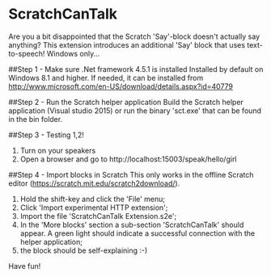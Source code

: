 # ScratchCanTalk
Are you a bit disappointed that the Scratch 'Say'-block doesn't actually say anything? This extension introduces an additional 'Say' block that uses text-to-speech! 
Windows only...

##Step 1 - Make sure .Net framework 4.5.1 is installed
Installed by default on Windows 8.1 and higher. If needed, it can be installed from http://www.microsoft.com/en-US/download/details.aspx?id=40779

##Step 2 - Run the Scratch helper application
Build the Scratch helper application (Visual studio 2015) or run the binary 'sct.exe' that can be found in the bin folder. 

##Step 3 - Testing 1,2!
1. Turn on your speakers
2. Open a browser and go to http://localhost:15003/speak/hello/girl

##Step 4 - Import blocks in Scratch
This only works in the offline Scratch editor (https://scratch.mit.edu/scratch2download/).

1. Hold the shift-key and click the 'File' menu;
2. Click 'Import experimental HTTP extension';
3. Import the file 'ScratchCanTalk Extension.s2e';
4. In the 'More blocks' section a sub-section 'ScratchCanTalk' should appear. A green light should indicate a successful connection with the helper application;
5. the block should be self-explaining :-)


Have fun!
